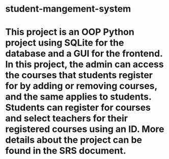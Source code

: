 # student-mangement-system

# This project is an OOP Python project using SQLite for the database and a GUI for the frontend. In this project, the admin can access the courses that students register for by adding or removing courses, and the same applies to students. Students can register for courses and select teachers for their registered courses using an ID. More details about the project can be found in the SRS document.
